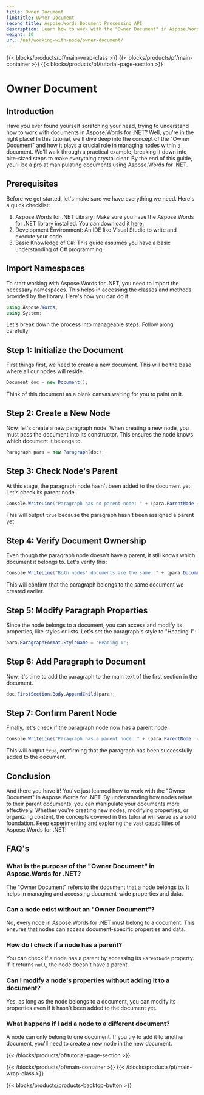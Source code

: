 ```yaml
---
title: Owner Document
linktitle: Owner Document
second_title: Aspose.Words Document Processing API
description: Learn how to work with the "Owner Document" in Aspose.Words for .NET. This step-by-step guide covers creating and manipulating nodes within a document.
weight: 10
url: /net/working-with-node/owner-document/
---
```


{{< blocks/products/pf/main-wrap-class >}}
{{< blocks/products/pf/main-container >}}
{{< blocks/products/pf/tutorial-page-section >}}

# Owner Document

## Introduction

Have you ever found yourself scratching your head, trying to understand how to work with documents in Aspose.Words for .NET? Well, you're in the right place! In this tutorial, we'll dive deep into the concept of the "Owner Document" and how it plays a crucial role in managing nodes within a document. We'll walk through a practical example, breaking it down into bite-sized steps to make everything crystal clear. By the end of this guide, you'll be a pro at manipulating documents using Aspose.Words for .NET.

## Prerequisites

Before we get started, let's make sure we have everything we need. Here's a quick checklist:

1. Aspose.Words for .NET Library: Make sure you have the Aspose.Words for .NET library installed. You can download it [here](https://releases.aspose.com/words/net/).
2. Development Environment: An IDE like Visual Studio to write and execute your code.
3. Basic Knowledge of C#: This guide assumes you have a basic understanding of C# programming.

## Import Namespaces

To start working with Aspose.Words for .NET, you need to import the necessary namespaces. This helps in accessing the classes and methods provided by the library. Here's how you can do it:

```csharp
using Aspose.Words;
using System;
```

Let's break down the process into manageable steps. Follow along carefully!

## Step 1: Initialize the Document

First things first, we need to create a new document. This will be the base where all our nodes will reside.

```csharp
Document doc = new Document();
```

Think of this document as a blank canvas waiting for you to paint on it.

## Step 2: Create a New Node

Now, let's create a new paragraph node. When creating a new node, you must pass the document into its constructor. This ensures the node knows which document it belongs to.

```csharp
Paragraph para = new Paragraph(doc);
```

## Step 3: Check Node's Parent

At this stage, the paragraph node hasn't been added to the document yet. Let's check its parent node.

```csharp
Console.WriteLine("Paragraph has no parent node: " + (para.ParentNode == null));
```

This will output `true` because the paragraph hasn't been assigned a parent yet.

## Step 4: Verify Document Ownership

Even though the paragraph node doesn't have a parent, it still knows which document it belongs to. Let's verify this:

```csharp
Console.WriteLine("Both nodes' documents are the same: " + (para.Document == doc));
```

This will confirm that the paragraph belongs to the same document we created earlier.

## Step 5: Modify Paragraph Properties

Since the node belongs to a document, you can access and modify its properties, like styles or lists. Let's set the paragraph's style to "Heading 1":

```csharp
para.ParagraphFormat.StyleName = "Heading 1";
```

## Step 6: Add Paragraph to Document

Now, it's time to add the paragraph to the main text of the first section in the document.

```csharp
doc.FirstSection.Body.AppendChild(para);
```

## Step 7: Confirm Parent Node

Finally, let's check if the paragraph node now has a parent node.

```csharp
Console.WriteLine("Paragraph has a parent node: " + (para.ParentNode != null));
```

This will output `true`, confirming that the paragraph has been successfully added to the document.

## Conclusion

And there you have it! You've just learned how to work with the "Owner Document" in Aspose.Words for .NET. By understanding how nodes relate to their parent documents, you can manipulate your documents more effectively. Whether you're creating new nodes, modifying properties, or organizing content, the concepts covered in this tutorial will serve as a solid foundation. Keep experimenting and exploring the vast capabilities of Aspose.Words for .NET!

## FAQ's

### What is the purpose of the "Owner Document" in Aspose.Words for .NET?  
The "Owner Document" refers to the document that a node belongs to. It helps in managing and accessing document-wide properties and data.

### Can a node exist without an "Owner Document"?  
No, every node in Aspose.Words for .NET must belong to a document. This ensures that nodes can access document-specific properties and data.

### How do I check if a node has a parent?  
You can check if a node has a parent by accessing its `ParentNode` property. If it returns `null`, the node doesn't have a parent.

### Can I modify a node's properties without adding it to a document?  
Yes, as long as the node belongs to a document, you can modify its properties even if it hasn't been added to the document yet.

### What happens if I add a node to a different document?  
A node can only belong to one document. If you try to add it to another document, you'll need to create a new node in the new document.

{{< /blocks/products/pf/tutorial-page-section >}}

{{< /blocks/products/pf/main-container >}}
{{< /blocks/products/pf/main-wrap-class >}}

{{< blocks/products/products-backtop-button >}}
